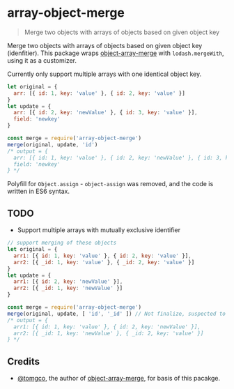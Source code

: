 # array-object-merge

> Merge two objects with arrays of objects based on given object key

Merge two objects with arrays of objects based on given object key (idenfitier).
This package wraps [object-array-merge](https://www.npmjs.com/package/object-array-merge)
with `lodash.mergeWith`, using it as a customizer.

Currently only support multiple arrays with one identical object key.

```js
let original = {
  arr: [{ id: 1, key: 'value' }, { id: 2, key: 'value' }]
}
let update = {
  arr: [{ id: 2, key: 'newValue' }, { id: 3, key: 'value' }],
  field: 'newkey'
}

const merge = require('array-object-merge')
merge(original, update, 'id')
/* output = {
  arr: [{ id: 1, key: 'value' }, { id: 2, key: 'newValue' }, { id: 3, key: 'value' }],
  field: 'newkey'
} */
```

Polyfill for `Object.assign` - `object-assign` was removed, and the code is written in ES6 syntax.

## TODO

* Support multiple arrays with mutually exclusive identifier

```js
// support merging of these objects
let original = {
  arr1: [{ id: 1, key: 'value' }, { id: 2, key: 'value' }],
  arr2: [{ _id: 1, key: 'value' }, { _id: 2, key: 'value' }]
}
let update = {
  arr1: [{ id: 2, key: 'newValue' }],
  arr2: [{ _id: 1, key: 'newValue' }]
}

const merge = require('array-object-merge')
merge(original, update, [ 'id', '_id' ]) // Not finalize, suspected to be changed
/* output = {
  arr1: [{ id: 1, key: 'value' }, { id: 2, key: 'newValue' }],
  arr2: [{ _id: 1, key: 'newValue' }, { _id: 2, key: 'value' }]
} */
```

## Credits

* [@tomgco](https://www.npmjs.com/~tomgco), the author of [object-array-merge](https://www.npmjs.com/package/object-array-merge), for basis of this pacakge.